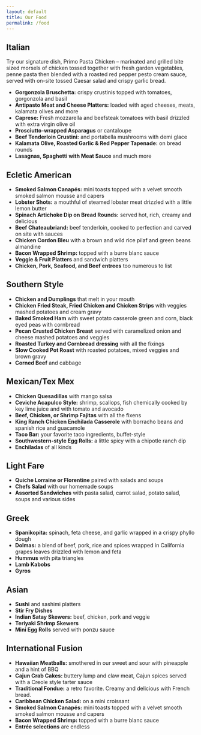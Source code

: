 ```yaml
---
layout: default
title: Our Food
permalink: /food
---
```


## Italian
Try our signature dish, Primo Pasta Chicken – marinated and grilled bite sized morsels of chicken tossed together with fresh garden vegetables, penne pasta then blended with a roasted red pepper pesto cream sauce, served with on-site tossed Caesar salad and crispy garlic bread.

- **Gorgonzola Bruschetta:** crispy crustinis topped with tomatoes, gorgonzola and basil
- **Antipasto Meat and Cheese Platters:** loaded with aged cheeses, meats, kalamata olives and more
- **Caprese:** Fresh mozzarella and beefsteak tomatoes with basil drizzled with extra virgin olive oil
- **Prosciutto-wrapped Asparagus** or cantaloupe
- **Beef Tenderloin Crustini:** and portabella mushrooms with demi glace
- **Kalamata Olive, Roasted Garlic & Red Pepper Tapenade:** on bread rounds
- **Lasagnas, Spaghetti with Meat Sauce** and much more

## Ecletic American
- **Smoked Salmon Canapés:** mini toasts topped with a velvet smooth smoked salmon mousse and capers
- **Lobster Shots:** a mouthful of steamed lobster meat drizzled with a little lemon butter
- **Spinach Artichoke Dip on Bread Rounds:** served hot, rich, creamy and delicious
- **Beef Chateaubriand:** beef tenderloin, cooked to perfection and carved on site with sauces
- **Chicken Cordon Bleu** with a brown and wild rice pilaf and green beans almandine
- **Bacon Wrapped Shrimp:** topped with a burre blanc sauce
- **Veggie & Fruit Platters** and sandwich platters
- **Chicken, Pork, Seafood, and Beef entrees** too numerous to list

## Southern Style
- **Chicken and Dumplings** that melt in your mouth
- **Chicken Fried Steak, Fried Chicken and Chicken Strips** with veggies mashed potatoes and cream gravy
- **Baked Smoked Ham** with sweet potato casserole green and corn, black eyed peas with cornbread
- **Pecan Crusted Chicken Breast** served with caramelized onion and cheese mashed potatoes and veggies
- **Roasted Turkey and Cornbread dressing** with all the fixings
- **Slow Cooked Pot Roast** with roasted potatoes, mixed veggies and brown gravy
- **Corned Beef** and cabbage

## Mexican/Tex Mex
- **Chicken Quesadillas** with mango salsa 
- **Ceviche Acapulco Style:** shrimp, scallops, fish chemically cooked by key lime juice and with tomato and avocado
- **Beef, Chicken, or Shrimp Fajitas** with all the fixens
- **King Ranch Chicken Enchilada Casserole** with borracho beans and spanish rice and guacamole
- **Taco Bar:** your favorite taco ingredients, buffet-style
- **Southwestern-style Egg Rolls:** a little spicy with a chipotle ranch dip
- **Enchiladas** of all kinds

## Light Fare
- **Quiche Lorraine or Florentine** paired with salads and soups
- **Chefs Salad** with our homemade soups
- **Assorted Sandwiches** with pasta salad, carrot salad, potato salad, soups and various sides

## Greek
- **Spanikopita:** spinach, feta cheese, and garlic wrapped in a crispy phyllo dough
- **Dolmas:** a blend of beef, pork, rice and spices wrapped in California grapes leaves drizzled with lemon and feta
- **Hummus** with pita triangles
- **Lamb Kabobs**
- **Gyros**

## Asian
- **Sushi** and sashimi platters
- **Stir Fry Dishes**
- **Indian Satay Skewers:** beef, chicken, pork and veggie
- **Teriyaki Shrimp Skewers**
- **Mini Egg Rolls** served with ponzu sauce

## International Fusion
- **Hawaiian Meatballs:** smothered in our sweet and sour with pineapple and a hint of BBQ
- **Cajun Crab Cakes:** buttery lump and claw meat, Cajun spices served with a Creole style tarter sauce
- **Traditional Fondue:** a retro favorite. Creamy and delicious with French bread.
- **Caribbean Chicken Salad:** on a mini croissant
- **Smoked Salmon Canapés:** mini toasts topped with a velvet smooth smoked salmon mousse and capers
- **Bacon Wrapped Shrimp:** topped with a burre blanc sauce
- **Entrée selections** are endless